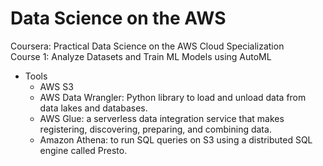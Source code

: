 # Data Science on the AWS
Coursera: Practical Data Science on the AWS Cloud Specialization  
Course 1: Analyze Datasets and Train ML Models using AutoML  
- Tools  
  - AWS S3
  - AWS Data Wrangler: Python library to load and unload data from data lakes and databases.  
  - AWS Glue: a serverless data integration service that makes registering, discovering, preparing, and combining data.   
  - Amazon Athena: to run SQL queries on S3 using a distributed SQL engine called Presto.  
  
  
